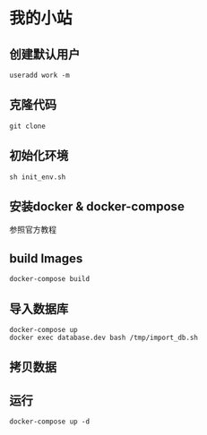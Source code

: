 # 我的小站

## 创建默认用户
```
useradd work -m
```

## 克隆代码
```
git clone
```

## 初始化环境
```
sh init_env.sh
```

## 安装docker & docker-compose
参照官方教程

## build Images
```
docker-compose build
```

## 导入数据库
```
docker-compose up
docker exec database.dev bash /tmp/import_db.sh
```

## 拷贝数据

## 运行
```
docker-compose up -d
```

